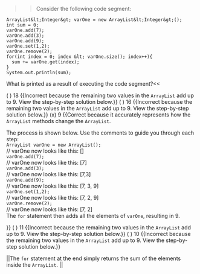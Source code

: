 >>Consider the following code segment:

```
ArrayList&lt;Integer&gt; varOne = new ArrayList&lt;Integer&gt;();
int sum = 0;
varOne.add(7);
varOne.add(3);
varOne.add(9);
varOne.set(1,2);
varOne.remove(2);
for(int index = 0; index &lt; varOne.size(); index++){
  sum += varOne.get(index);
}
System.out.println(sum);
```

What is printed as a result of executing the code segment?<<

( ) 18 {{Incorrect because the remaining two values in the <code>ArrayList</code> add up to 9.  View the step-by-step solution below.}}
( ) 16 {{Incorrect because the remaining two values in the <code>ArrayList</code> add up to 9. View the step-by-step solution below.}}
(x) 9 {{Correct because it accurately represents how the <code>ArrayList</code> methods change the <code>ArrayList</code>.
<p>The process is shown below. Use the comments to guide you through each step:<br/>
<code>ArrayList varOne = new ArrayList();</code> <br/>
// varOne now looks like this: []<br/>
<code>varOne.add(7);</code><br/>
// varOne now looks like this: [7]<br/>
<code>varOne.add(3);</code><br/> 
// varOne now looks like this: [7,3]<br/>
<code>varOne.add(9);</code><br/>
// varOne now looks like this: [7, 3, 9]<br/>
<code>varOne.set(1,2);</code><br/>
// varOne now looks like this: [7, 2, 9]<br/>
<code>varOne.remove(2);</code><br/>
// varOne now looks like this: [7, 2]<br/>
The <code>for</code> statement then adds all the elements of <code>varOne</code>, resulting in 9.</p>}}
( ) 11 {{Incorrect because the remaining two values in the <code>ArrayList</code> add up to 9. View the step-by-step solution below.}}
( ) 10 {{Incorrect because the remaining two values in the <code>ArrayList</code> add up to 9. View the step-by-step solution below.}}

||The <code>for</code> statement at the end simply returns the sum of the elements inside the <code>ArrayList</code>. ||

